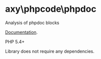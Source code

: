 # axy\phpcode\phpdoc

Analysis of phpdoc blocks

[Documentation](https://github.com/axypro/phpcode-phpdoc/blob/master/doc/README.md).

PHP 5.4+

Library does not require any dependencies.